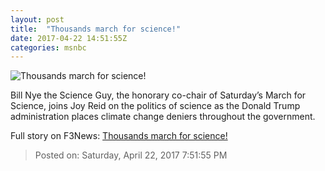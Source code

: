 ```yaml
---
layout: post
title:  "Thousands march for science!"
date: 2017-04-22 14:51:55Z
categories: msnbc
---
```


![Thousands march for science!](http://media1.s-nbcnews.com/j/MSNBC/Components/Video/201704/2017-04-22T14-57-04-2Z--1280x720.video_1067x600.jpg)

Bill Nye the Science Guy, the honorary co-chair of Saturday’s March for Science, joins Joy Reid on the politics of science as the Donald Trump administration places climate change deniers throughout the government.


Full story on F3News: [Thousands march for science!](http://www.f3nws.com/n/BjZEX)

> Posted on: Saturday, April 22, 2017 7:51:55 PM
